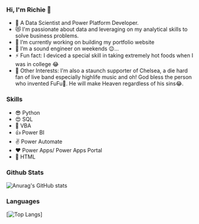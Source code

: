 ### Hi, I'm Richie 👋

- 🥅 A Data Scientist and Power Platform Developer. 
- 😻 I'm passionate about data and leveraging on my analytical skills to solve business problems.
- 🔭 I’m currently working on building my portfolio website
- 👯 I’m a sound engineer on weekends 😉...
- ⚡ Fun fact: I deviced a special skill in taking extremely hot foods when I was in college 😂
- 🧨 Other Interests: I'm also a staunch supporter of Chelsea, a die hard fan of live band especially highlife music and oh! God bless the person who invented FuFu🤩. He will make Heaven regardless of his sins😂.


### Skills
- 😎 Python
- 😍 SQL
- 🎈 VBA
- 👍 Power BI
- ✌ Power Automate
- ❤ Power Apps/ Power Apps Portal
- 🙌 HTML

### Github Stats
![Anurag's GitHub stats](https://github-readme-stats.vercel.app/api?username=rkadey&show_icons=true&theme=radical)

### Languages
[![Top Langs](https://github-readme-stats.vercel.app/api/top-langs/?username=rkadey&show_icons=true&theme=radical)]
